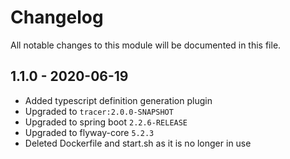 

# Changelog
All notable changes to this module will be documented in this file.

## 1.1.0 - 2020-06-19
- Added typescript definition generation plugin
- Upgraded to `tracer:2.0.0-SNAPSHOT`
- Upgraded to spring boot `2.2.6-RELEASE`
- Upgraded to flyway-core `5.2.3`
- Deleted Dockerfile and start.sh as it is no longer in use


